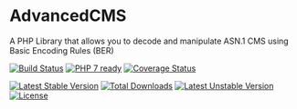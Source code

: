 # AdvancedCMS
A PHP Library that allows you to decode and manipulate ASN.1 CMS using Basic Encoding Rules (BER)

[![Build Status](https://travis-ci.org/Falseclock/AdvancedCMS.svg?branch=master)](https://travis-ci.org/Falseclock/AdvancedCMS)
[![PHP 7 ready](https://php7ready.timesplinter.ch/Falseclock/AdvancedCMS/master/badge.svg)](https://travis-ci.org/Falseclock/AdvancedCMS)
[![Coverage Status](https://coveralls.io/repos/github/Falseclock/AdvancedCMS/badge.svg?branch=master&v=2)](https://coveralls.io/github/Falseclock/AdvancedCMS?branch=master)

[![Latest Stable Version](https://poser.pugx.org/falselock/advanced-cms/v)](//packagist.org/packages/falselock/advanced-cms)
[![Total Downloads](https://poser.pugx.org/falselock/advanced-cms/downloads)](//packagist.org/packages/falselock/advanced-cms)
[![Latest Unstable Version](https://poser.pugx.org/falselock/advanced-cms/v/unstable)](//packagist.org/packages/falselock/advanced-cms)
[![License](https://poser.pugx.org/falselock/advanced-cms/license)](//packagist.org/packages/falselock/advanced-cms)
